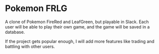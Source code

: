 # Pokemon FRLG

A clone of Pokemon FireRed and LeafGreen, but playable in Slack.
Each user will be able to play their own game, and the game will be saved in a database.

If the project gets popular enough, I will add more features like trading and battling with other users.
